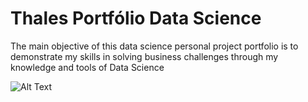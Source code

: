 # Thales Portfólio Data Science
The main objective of this data science personal project portfolio is to demonstrate my skills in solving business challenges through my knowledge and tools of Data Science

![Alt Text](https://github.com/Thalesh7991/Thales-Portf-lio-Data-Science/master/path/to/banner.png)




